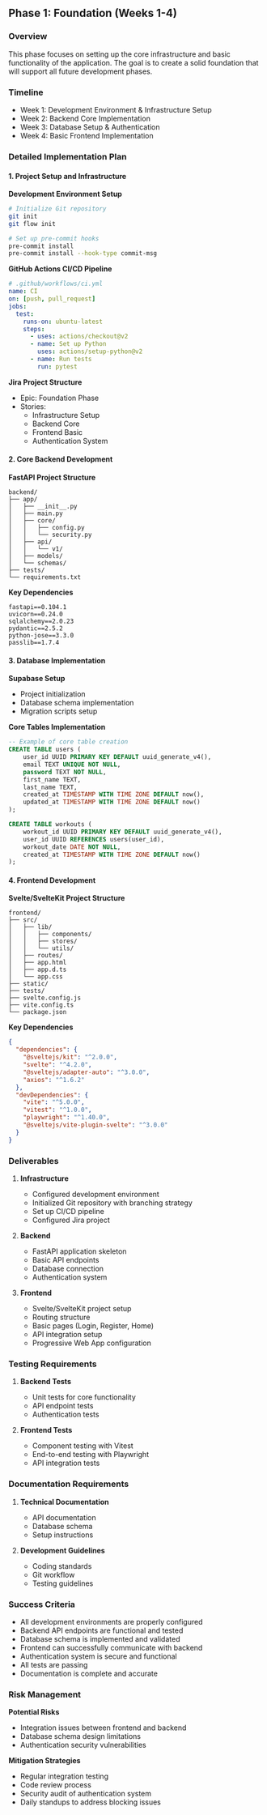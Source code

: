 ## Phase 1: Foundation (Weeks 1-4)

### Overview
This phase focuses on setting up the core infrastructure and basic functionality of the application. The goal is to create a solid foundation that will support all future development phases.

### Timeline
- Week 1: Development Environment & Infrastructure Setup
- Week 2: Backend Core Implementation
- Week 3: Database Setup & Authentication
- Week 4: Basic Frontend Implementation

### Detailed Implementation Plan

#### 1. Project Setup and Infrastructure

**Development Environment Setup**
```bash
# Initialize Git repository
git init
git flow init

# Set up pre-commit hooks
pre-commit install
pre-commit install --hook-type commit-msg
```

**GitHub Actions CI/CD Pipeline**
```yaml
# .github/workflows/ci.yml
name: CI
on: [push, pull_request]
jobs:
  test:
    runs-on: ubuntu-latest
    steps:
      - uses: actions/checkout@v2
      - name: Set up Python
        uses: actions/setup-python@v2
      - name: Run tests
        run: pytest
```

**Jira Project Structure**
- Epic: Foundation Phase
- Stories:
  - Infrastructure Setup
  - Backend Core
  - Frontend Basic
  - Authentication System

#### 2. Core Backend Development

**FastAPI Project Structure**
```
backend/
├── app/
│   ├── __init__.py
│   ├── main.py
│   ├── core/
│   │   ├── config.py
│   │   └── security.py
│   ├── api/
│   │   └── v1/
│   ├── models/
│   └── schemas/
├── tests/
└── requirements.txt
```

**Key Dependencies**
```
fastapi==0.104.1
uvicorn==0.24.0
sqlalchemy==2.0.23
pydantic==2.5.2
python-jose==3.3.0
passlib==1.7.4
```

#### 3. Database Implementation

**Supabase Setup**
- Project initialization
- Database schema implementation
- Migration scripts setup

**Core Tables Implementation**
```sql
-- Example of core table creation
CREATE TABLE users (
    user_id UUID PRIMARY KEY DEFAULT uuid_generate_v4(),
    email TEXT UNIQUE NOT NULL,
    password TEXT NOT NULL,
    first_name TEXT,
    last_name TEXT,
    created_at TIMESTAMP WITH TIME ZONE DEFAULT now(),
    updated_at TIMESTAMP WITH TIME ZONE DEFAULT now()
);

CREATE TABLE workouts (
    workout_id UUID PRIMARY KEY DEFAULT uuid_generate_v4(),
    user_id UUID REFERENCES users(user_id),
    workout_date DATE NOT NULL,
    created_at TIMESTAMP WITH TIME ZONE DEFAULT now()
);
```

#### 4. Frontend Development

**Svelte/SvelteKit Project Structure**
```
frontend/
├── src/
│   ├── lib/
│   │   ├── components/
│   │   ├── stores/
│   │   └── utils/
│   ├── routes/
│   ├── app.html
│   ├── app.d.ts
│   └── app.css
├── static/
├── tests/
├── svelte.config.js
├── vite.config.ts
└── package.json
```

**Key Dependencies**
```json
{
  "dependencies": {
    "@sveltejs/kit": "^2.0.0",
    "svelte": "^4.2.0",
    "@sveltejs/adapter-auto": "^3.0.0",
    "axios": "^1.6.2"
  },
  "devDependencies": {
    "vite": "^5.0.0",
    "vitest": "^1.0.0",
    "playwright": "^1.40.0",
    "@sveltejs/vite-plugin-svelte": "^3.0.0"
  }
}
```

### Deliverables

1. **Infrastructure**
   - Configured development environment
   - Initialized Git repository with branching strategy
   - Set up CI/CD pipeline
   - Configured Jira project

2. **Backend**
   - FastAPI application skeleton
   - Basic API endpoints
   - Database connection
   - Authentication system

3. **Frontend**
   - Svelte/SvelteKit project setup
   - Routing structure
   - Basic pages (Login, Register, Home)
   - API integration setup
   - Progressive Web App configuration

### Testing Requirements

1. **Backend Tests**
   - Unit tests for core functionality
   - API endpoint tests
   - Authentication tests

2. **Frontend Tests**
   - Component testing with Vitest
   - End-to-end testing with Playwright
   - API integration tests

### Documentation Requirements

1. **Technical Documentation**
   - API documentation
   - Database schema
   - Setup instructions

2. **Development Guidelines**
   - Coding standards
   - Git workflow
   - Testing guidelines

### Success Criteria

- All development environments are properly configured
- Backend API endpoints are functional and tested
- Database schema is implemented and validated
- Frontend can successfully communicate with backend
- Authentication system is secure and functional
- All tests are passing
- Documentation is complete and accurate

### Risk Management

**Potential Risks**
- Integration issues between frontend and backend
- Database schema design limitations
- Authentication security vulnerabilities

**Mitigation Strategies**
- Regular integration testing
- Code review process
- Security audit of authentication system
- Daily standups to address blocking issues 